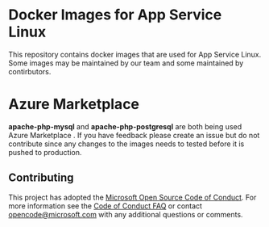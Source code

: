 # Docker Images for App Service Linux 
This repository contains docker images that are used for App Service Linux. Some images may be maintained by our team and some maintained by contirbutors. 

# Azure Marketplace 
**apache-php-mysql** and **apache-php-postgresql** are both being used Azure Marketplace . If you have feedback please create an issue but do not contribute since any changes to the images needs to tested before it is pushed to production. 

## Contributing
This project has adopted the [Microsoft Open Source Code of Conduct](https://opensource.microsoft.com/codeofconduct/). For more information see the [Code of Conduct FAQ](https://opensource.microsoft.com/codeofconduct/faq/) or contact [opencode@microsoft.com](mailto:opencode@microsoft.com) with any additional questions or comments.
